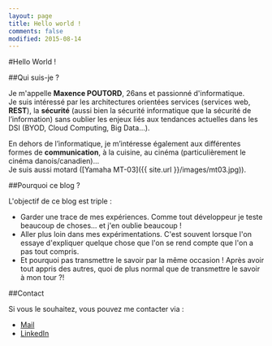 ```yaml
---
layout: page
title: Hello world !
comments: false
modified: 2015-08-14
---
```


#Hello World !

##Qui suis-je ?

Je m'appelle **Maxence POUTORD**, 26ans et passionné d'informatique.  
Je suis intéressé par les architectures orientées services (services web, **REST**), la **sécurité** (aussi bien la sécurité informatique que la sécurité de l’information) sans oublier les enjeux liés aux tendances actuelles dans les DSI (BYOD, Cloud Computing, Big Data...).  

En dehors de l’informatique, je m’intéresse également aux différentes formes de **communication**, à la cuisine, au cinéma (particulièrement le cinéma danois/canadien)...  
Je suis aussi motard ([Yamaha MT-03]({{ site.url }}/images/mt03.jpg)).



##Pourquoi ce blog ?

L'objectif de ce blog est triple :  

* Garder une trace de mes expériences. Comme tout développeur je teste beaucoup de choses... et j'en oublie beaucoup !
* Aller plus loin dans mes expérimentations. C'est souvent lorsque l'on essaye d'expliquer quelque chose que l'on se rend compte que l'on a pas tout compris.
* Et pourquoi pas transmettre le savoir par la même occasion ! Après avoir tout appris des autres, quoi de plus normal que de transmettre le savoir à mon tour ?!


##Contact

Si vous le souhaitez, vous pouvez me contacter via :

* [Mail](mailto:maxence.poutord@gmail.com)
* [LinkedIn](http://fr.linkedin.com/in/maxpou)
